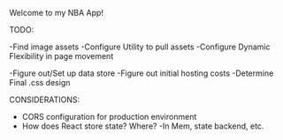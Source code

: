 Welcome to my NBA App!

TODO:

-Find image assets
    -Configure Utility to pull assets
-Configure Dynamic Flexibility in page movement

-Figure out/Set up data store
-Figure out initial hosting costs
-Determine Final .css design



CONSIDERATIONS:
- CORS configuration for production environment
- How does React store state? Where? 
    -In Mem, state backend, etc.